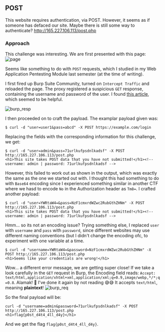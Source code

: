 ## POST

This website requires authentication, via POST. However, it seems as if someone has defaced our site. Maybe there is still some way to authenticate? http://165.227.106.113/post.php

### Approach

This challenge was interesting. We are first presented with this page:
![page]()

Seems like something to do with `POST` requests, which I studied in my Web Application Pentesting Module last semester (at the time of writing).

I first fired up Burp Suite Community, turned on `Intercept Traffic` and reloaded the page. The proxy registered a suspicious `GET` response, containing the username and password of the user.
I found [this article](https://www.educative.io/edpresso/how-to-perform-a-post-request-using-curl), which seemed to be helpful.

![burp_resp]()

I then proceeded on to craft the payload. The examplar payload given was:
```
$ curl -d "user=user1&pass=abcd" -X POST https://example.com/login
```

Replacing the fields with the corresponding information for this challenge, we get:
```
$ curl -d "user=admin&pass=71urlkufpsdnlkadsf" -X POST http://165.227.106.113/post.php
<h1>This site takes POST data that you have not submitted!</h1><!-- username: admin | password: 71urlkufpsdnlkadsf --> 
```

However, this failed to work out as shown in the output, which was exactly the same as the one we started out with. I thought this had something to do with `Base64` encoding since I experienced something similar in another CTF where we hasd to encode `No` in the Authorization header as `Tm8=`.
I crafted another payload:
```
$ curl -d "user=YWRtaW4=&pass=NzF1cmxrdWZwc2RubGthZHNm" -X POST http://165.227.106.113/post.php
<h1>This site takes POST data that you have not submitted!</h1><!-- username: admin | password: 71urlkufpsdnlkadsf -->  
```

Hmm... so its not an encoding issue? Trying something else, I replaced `user` with `username` and `pass` with `password`, since different websites may use different naming conventions (but I didn't change the encoding ofc, to experiment with one variable at a time.
```
$ curl -d "username=YWRtaW4=&password=NzF1cmxrdWZwc2RubGthZHNm" -X POST http://165.227.106.113/post.php
<h1>Seems like your credentials are wrong!</h1>
```

Wow... a different error message, we are getting super close! If we take a look carefully in the `GET` request in Burp, the Encoding field reads: `Accept: text/html,application/xhtml+xml,application/xml;q=0.9,image/webp,*/*;q=0.8`. Alamak!  🤦 I've done it again by not reading 😅😅
It accepts `text/html`, meaning **plaintext**!
![burp_req]()

So the final payload will be:
```
curl -d "username=admin&password=71urlkufpsdnlkadsf" -X POST http://165.227.106.113/post.php
<h1>flag{p0st_d4t4_4ll_d4y}</h1> 
```

And we get the flag `flag{p0st_d4t4_4ll_d4y}`.
```

